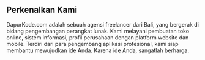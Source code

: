 ## Perkenalkan Kami
DapurKode.com adalah sebuah agensi freelancer dari Bali, yang bergerak di bidang pengembangan perangkat lunak. Kami melayani pembuatan toko online, sistem informasi, profil perusahaan dengan platform website dan mobile. Terdiri dari para pengembang aplikasi profesional, kami siap membantu mewujudkan ide Anda. Karena ide Anda, sangatlah berharga.

<!--

**Here are some ideas to get you started:**

🙋‍♀️ A short introduction - what is your organization all about?
🌈 Contribution guidelines - how can the community get involved?
👩‍💻 Useful resources - where can the community find your docs? Is there anything else the community should know?
🍿 Fun facts - what does your team eat for breakfast?
🧙 Remember, you can do mighty things with the power of [Markdown](https://docs.github.com/github/writing-on-github/getting-started-with-writing-and-formatting-on-github/basic-writing-and-formatting-syntax)
-->

